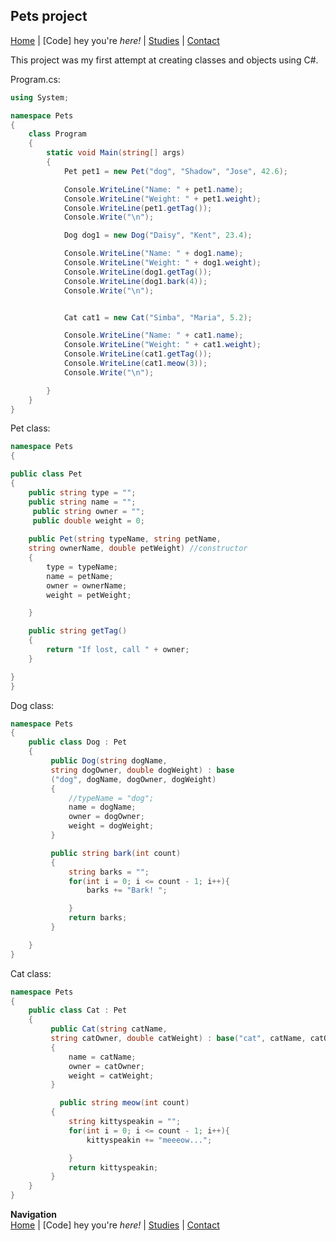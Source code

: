 ## Pets project
[Home](https://henryelle.github.io/README.html) | [Code] hey you're _here!_ | [Studies](https://henryelle.github.io/studies.html) | [Contact](https://henryelle.github.io/code.html)

This project was my first attempt at creating classes and objects using C#.

Program.cs:

```C#
using System;

namespace Pets
{
    class Program
    {
        static void Main(string[] args)
        {
            Pet pet1 = new Pet("dog", "Shadow", "Jose", 42.6);

            Console.WriteLine("Name: " + pet1.name);
            Console.WriteLine("Weight: " + pet1.weight);
            Console.WriteLine(pet1.getTag());
            Console.Write("\n");

            Dog dog1 = new Dog("Daisy", "Kent", 23.4);

            Console.WriteLine("Name: " + dog1.name);
            Console.WriteLine("Weight: " + dog1.weight);
            Console.WriteLine(dog1.getTag());       
            Console.WriteLine(dog1.bark(4));
            Console.Write("\n");


            Cat cat1 = new Cat("Simba", "Maria", 5.2);

            Console.WriteLine("Name: " + cat1.name);
            Console.WriteLine("Weight: " + cat1.weight);
            Console.WriteLine(cat1.getTag());
            Console.WriteLine(cat1.meow(3));
            Console.Write("\n");

        }
    }
}
```

Pet class:

```C#
namespace Pets
{

public class Pet
{
    public string type = "";
    public string name = "";
     public string owner = "";
     public double weight = 0;
    
    public Pet(string typeName, string petName, 
    string ownerName, double petWeight) //constructor
    {
        type = typeName;
        name = petName;
        owner = ownerName;
        weight = petWeight;

    }

    public string getTag()
    {
        return "If lost, call " + owner;
    }

}
}
```

Dog class:

```C#
namespace Pets
{
    public class Dog : Pet
    {
         public Dog(string dogName, 
         string dogOwner, double dogWeight) : base
         ("dog", dogName, dogOwner, dogWeight) 
         {
             //typeName = "dog";
             name = dogName;
             owner = dogOwner;
             weight = dogWeight;
         }

         public string bark(int count)
         {
             string barks = "";
             for(int i = 0; i <= count - 1; i++){
                 barks += "Bark! ";

             }
             return barks;
         }

    }
}
```

Cat class:

```C#
namespace Pets
{
    public class Cat : Pet
    {
         public Cat(string catName, 
         string catOwner, double catWeight) : base("cat", catName, catOwner, catWeight) 
         {
             name = catName;
             owner = catOwner;
             weight = catWeight;
         }

           public string meow(int count)
         {
             string kittyspeakin = "";
             for(int i = 0; i <= count - 1; i++){
                 kittyspeakin += "meeeow...";

             }
             return kittyspeakin;
         }
    }
}
```
**Navigation**  
[Home](README.md) | [Code] hey you're _here!_ | [Studies](studies.md) | [Contact](contact.md)
